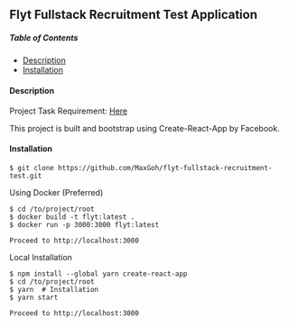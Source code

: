 ## Flyt Fullstack Recruitment Test Application

##### Table of Contents
- [Description](#Description)
- [Installation](#Installation)


#### Description

Project Task Requirement: [Here](https://github.com/flypay/full-stack-recruitment-test)

This project is built and bootstrap using Create-React-App by Facebook. 


#### Installation

`$ git clone https://github.com/MaxGoh/flyt-fullstack-recruitment-test.git`

Using Docker (Preferred)

```
$ cd /to/project/root
$ docker build -t flyt:latest .
$ docker run -p 3000:3000 flyt:latest

Proceed to http://localhost:3000
```

Local Installation

```
$ npm install --global yarn create-react-app
$ cd /to/project/root
$ yarn  # Installation
$ yarn start

Proceed to http://localhost:3000
```